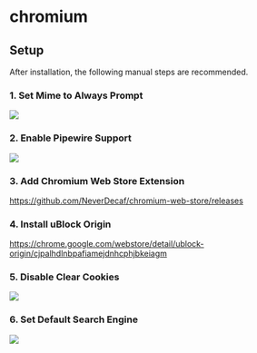 # chromium

## Setup

After installation, the following manual steps are recommended.

### 1. Set Mime to Always Prompt

![](docs/mime.png)

### 2. Enable Pipewire Support

![](docs/pipewire.png)

### 3. Add Chromium Web Store Extension

https://github.com/NeverDecaf/chromium-web-store/releases

### 4. Install uBlock Origin

https://chrome.google.com/webstore/detail/ublock-origin/cjpalhdlnbpafiamejdnhcphjbkeiagm

### 5. Disable Clear Cookies

![](docs/disable_clear_cookies.png)

### 6. Set Default Search Engine

![](docs/default_search_engine.png)
